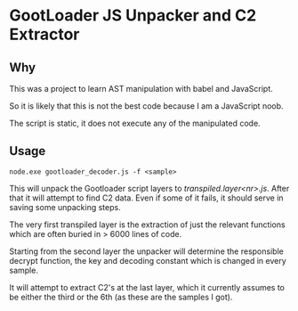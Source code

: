 # GootLoader JS Unpacker and C2 Extractor

## Why

This was a project to learn AST manipulation with babel and JavaScript.

So it is likely that this is not the best code because I am a JavaScript noob.

The script is static, it does not execute any of the manipulated code.
## Usage

`node.exe gootloader_decoder.js -f <sample>`

This will unpack the Gootloader script layers to _transpiled.layer\<nr\>.js_. After that it will attempt to find C2 data. Even if some of it fails, it should serve in saving some unpacking steps.

The very first transpiled layer is the extraction of just the relevant functions which are often buried in > 6000 lines of code.

Starting from the second layer the unpacker will determine the responsible decrypt function, the key and decoding constant which is changed in every sample.

It will attempt to extract C2's at the last layer, which it currently assumes to be either the third or the 6th (as these are the samples I got).